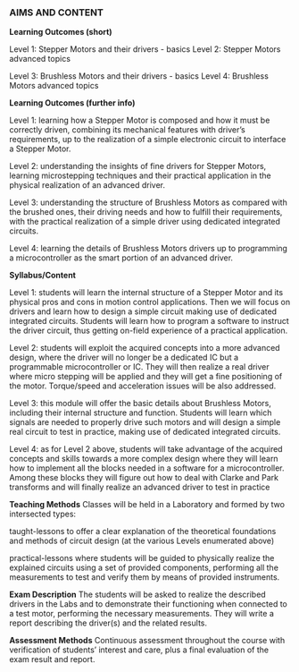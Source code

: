 ### AIMS AND CONTENT 
**Learning Outcomes (short)**

Level 1: Stepper Motors and their drivers - basics Level 2: Stepper Motors advanced topics
   
Level 3: Brushless Motors and their drivers - basics Level 4: Brushless Motors advanced topics
   
**Learning Outcomes (further info)**
   
Level 1: learning how a Stepper Motor is composed and how it must be correctly driven, combining its mechanical features with driver’s requirements, up to the realization of a simple electronic circuit to interface a Stepper Motor.
   
Level 2: understanding the insights of fine drivers for Stepper Motors, learning microstepping techniques and their practical application in the physical realization of an advanced driver.
   
Level 3: understanding the structure of Brushless Motors as compared with the brushed ones, their driving needs and how to fulfill their requirements, with the practical realization of a simple driver using dedicated integrated circuits.
   
Level 4: learning the details of Brushless Motors drivers up to programming a microcontroller as the smart portion of an advanced driver.
   
**Syllabus/Content**
   
Level 1: students will learn the internal structure of a Stepper Motor and its physical pros and cons in motion control applications. Then we will focus on drivers and learn how to design a simple circuit making use of dedicated integrated circuits. Students will learn how to program a software to instruct the driver circuit, thus getting on-field experience of a practical application.
  
Level 2: students will exploit the acquired concepts into a more advanced design, where the driver will no longer be a dedicated IC but a programmable microcontroller or IC. They will then realize a real driver where micro stepping will be applied and they will get a fine positioning of the motor. Torque/speed and acceleration issues will be also addressed.
  
Level 3: this module will offer the basic details about Brushless Motors, including their internal structure and function. Students will learn which signals are needed to properly drive such motors and will design a simple real circuit to test in practice, making use of dedicated integrated circuits.
  
Level 4: as for Level 2 above, students will take advantage of the acquired concepts and skills towards a more complex design where they will learn how to implement all the blocks needed in a software for a microcontroller. Among these blocks they will figure out how to deal with Clarke and Park transforms and will finally realize an advanced driver to test in practice
  
**Teaching Methods**
Classes will be held in a Laboratory and formed by two intersected types:

taught-lessons to offer a clear explanation of the theoretical foundations and methods of circuit design (at the various Levels enumerated above)
   
practical-lessons where students will be guided to physically realize the explained circuits using a set of provided components, performing all the measurements to test and verify them by means of provided instruments.
   
**Exam Description**
The students will be asked to realize the described drivers in the Labs and to demonstrate their functioning when connected to a test motor, performing the necessary measurements. They will write a report describing the driver(s) and the related results.
   
**Assessment Methods**
Continuous assessment throughout the course with verification of students’ interest and care, plus a final evaluation of the exam result and report.